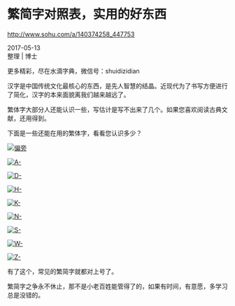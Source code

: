 # 繁简字对照表，实用的好东西
http://www.sohu.com/a/140374258_447753

2017-05-13  
整理 | 博士

更多精彩，尽在水滴字典，微信号：shuidizidian

汉字是中国传统文化最核心的东西，是先人智慧的结晶。近现代为了书写方便进行了简化，汉字的本来面貌离我们越来越远了。

繁体字大部分人还能认识一些，写估计是写不出来了几个。如果您喜欢阅读古典文献，还用得到。

下面是一些还能在用的繁体字，看看您认识多少？

[![偏旁][1]][1]

[![A-][2]][2]

[![D-][3]][3]

[![H-][4]][4]

[![K-][5]][5]

[![N-][6]][6]

[![S-][7]][7]

[![W-][8]][8]

[![Z-][9]][9]

有了这个，常见的繁简字就都对上号了。

繁简字之争永不休止，那不是小老百姓能管得了的，如果有时间，有意愿，多学习总是没错的。

  [1]: https://i.stack.imgur.com/fMQ4P.jpg
  [2]: https://i.stack.imgur.com/2wLSI.jpg
  [3]: https://i.stack.imgur.com/phGqm.jpg
  [4]: https://i.stack.imgur.com/1uPQ9.jpg
  [5]: https://i.stack.imgur.com/3Jmpk.jpg
  [6]: https://i.stack.imgur.com/3p5Yo.jpg
  [7]: https://i.stack.imgur.com/HaBWd.jpg
  [8]: https://i.stack.imgur.com/zPWXE.jpg
  [9]: https://i.stack.imgur.com/9dPGR.jpg
